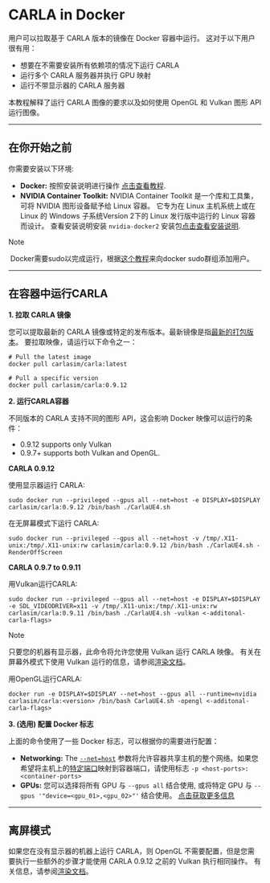 

CARLA in Docker
===============

用户可以拉取基于 CARLA 版本的镜像在 Docker 容器中运行。 这对于以下用户很有用：

*   想要在不需要安装所有依赖项的情况下运行 CARLA
*   运行多个 CARLA 服务器并执行 GPU 映射
*   运行不带显示器的 CARLA 服务器

本教程解释了运行 CARLA 图像的要求以及如何使用 OpenGL 和 Vulkan 图形 API 运行图像。

* * *

在你开始之前
------

你需要安装以下环境:

*   **Docker:** 按照安装说明进行操作 [点击查看教程](https://docs.docker.com/engine/install/).
*   **NVIDIA Container Toolkit:** NVIDIA Container Toolkit 是一个库和工具集，可将 NVIDIA 图形设备赋予给 Linux 容器。 它专为在 Linux 主机系统上或在 Linux 的 Windows 子系统Version 2下的 Linux 发行版中运行的 Linux 容器而设计。 查看安装说明安装 `nvidia-docker2` 安装包[点击查看安装说明](https://docs.nvidia.com/datacenter/cloud-native/container-toolkit/install-guide.html#installation-guide).

Note

 Docker需要sudo以完成运行，根据[这个教程](https://docs.docker.com/install/linux/linux-postinstall/)来向docker sudo群组添加用户。

* * *

在容器中运行CARLA
-----------

**1\. 拉取 CARLA 镜像**

您可以提取最新的 CARLA 镜像或特定的发布版本。最新镜像是指[最新的打包版本](https://github.com/carla-simulator/carla/releases)。 要拉取映像，请运行以下命令之一：

    # Pull the latest image
    docker pull carlasim/carla:latest
    
    # Pull a specific version
    docker pull carlasim/carla:0.9.12
    

**2\. 运行CARLA容器**

不同版本的 CARLA 支持不同的图形 API，这会影响 Docker 映像可以运行的条件：

*   0.9.12 supports only Vulkan
*   0.9.7+ supports both Vulkan and OpenGL.

**CARLA 0.9.12**

使用显示器运行 CARLA:

    sudo docker run --privileged --gpus all --net=host -e DISPLAY=$DISPLAY carlasim/carla:0.9.12 /bin/bash ./CarlaUE4.sh
    

在无屏幕模式下运行 CARLA:

    sudo docker run --privileged --gpus all --net=host -v /tmp/.X11-unix:/tmp/.X11-unix:rw carlasim/carla:0.9.12 /bin/bash ./CarlaUE4.sh -RenderOffScreen
    

**CARLA 0.9.7 to 0.9.11**

用Vulkan运行CARLA:

    sudo docker run --privileged --gpus all --net=host -e DISPLAY=$DISPLAY -e SDL_VIDEODRIVER=x11 -v /tmp/.X11-unix:/tmp/.X11-unix:rw carlasim/carla:0.9.11 /bin/bash ./CarlaUE4.sh -vulkan <-additonal-carla-flags>
    

Note

只要您的机器有显示器，此命令将允许您使用 Vulkan 运行 CARLA 映像。 有关在屏幕外模式下使用 Vulkan 运行的信息，请参阅[渲染文档](https://carla.readthedocs.io/en/latest/adv_rendering_options/#off-screen-mode)。

用OpenGL运行CARLA:

    docker run -e DISPLAY=$DISPLAY --net=host --gpus all --runtime=nvidia carlasim/carla:<version> /bin/bash CarlaUE4.sh -opengl <-additonal-carla-flags>
    

**3\. (选用) 配置 Docker 标志**

上面的命令使用了一些 Docker 标志，可以根据你的需要进行配置：

*   **Networking:** The [`--net=host`](https://docs.docker.com/engine/reference/run/#network-settings) 参数将允许容器共享主机的整个网络。如果您希望将主机上的[特定端口](https://docs.docker.com/engine/reference/run/#expose-incoming-ports)映射到容器端口，请使用标志 `-p <host-ports>:<container-ports>`
*   **GPUs:** 您可以选择将所有 GPU 与 `--gpus all` 结合使用, 或将特定 GPU 与 `--gpus '"device=<gpu_01>,<gpu_02>"'` 结合使用。 [点击获取更多信息](https://docs.docker.com/config/containers/resource_constraints/#gpu)

* * *

离屏模式
----

如果您在没有显示器的机器上运行 CARLA，则 OpenGL 不需要配置，但是您需要执行一些额外的步骤才能使用 CARLA 0.9.12 之前的 Vulkan 执行相同操作。 有关信息，请参阅[渲染文档](https://carla.readthedocs.io/en/latest/adv_rendering_options/#off-screen-mode)。

